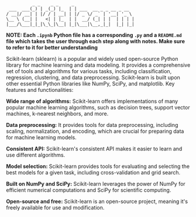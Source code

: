 ```
          _ _    _ _     _                       
 ___  ___(_) | _(_) |_  | | ___  __ _ _ __ _ __  
/ __|/ __| | |/ / | __| | |/ _ \/ _` | '__| '_ \ 
\__ \ (__| |   <| | |_  | |  __/ (_| | |  | | | |
|___/\___|_|_|\_\_|\__| |_|\___|\__,_|_|  |_| |_|
```
**NOTE: Each ``.ipynb`` Python file has a corresponding ``.py`` and a ``README.md`` file which takes the user through each step along with notes. Make sure to refer to it for better understanding**

Scikit-learn (sklearn) is a popular and widely used open-source Python library for machine learning and data modeling. It provides a comprehensive set of tools and algorithms for various tasks, including classification, regression, clustering, and data preprocessing. Scikit-learn is built upon other essential Python libraries like NumPy, SciPy, and matplotlib. 
Key features and functionalities:

**Wide range of algorithms:**  Scikit-learn offers implementations of many popular machine learning algorithms, such as decision trees, support vector machines, k-nearest neighbors, and more. 

**Data preprocessing:** It provides tools for data preprocessing, including scaling, normalization, and encoding, which are crucial for preparing data for machine learning models. 

**Consistent API:** Scikit-learn's consistent API makes it easier to learn and use different algorithms. 

**Model selection:** Scikit-learn provides tools for evaluating and selecting the best models for a given task, including cross-validation and grid search. 

**Built on NumPy and SciPy:** Scikit-learn leverages the power of NumPy for efficient numerical computations and SciPy for scientific computing. 

**Open-source and free:** Scikit-learn is an open-source project, meaning it's freely available for use and modification. 

